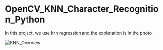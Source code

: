 # OpenCV_KNN_Character_Recognition_Python
In this project, we use knn regression and the explanation is in the photo

![KNN_Overview](https://github.com/alireza-kordbacheh/OpenCV_KNN_Character_Recognition_Python/assets/87824263/ee9942d9-0c07-48d6-b43e-c00a558a510f)

